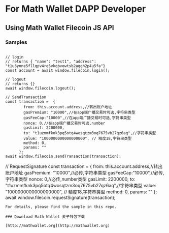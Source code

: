 # For Math Wallet DAPP Developer

## Using Math Wallet Filecoin JS API

### Samples

```

// login
// returns { "name": "test1", "address": "t1u3ynne5fllqpv4re5vkqbvowtsb2aggh2p4u5fa"}
const account = await window.filecoin.login();

// logout
// returns {}
await window.filecoin.logout();

// SendTransaction
const transaction =  {
        from: this.account.address,//转出账户地址
        gasPremium: "10000",//在app端广播交易时可选,字符串类型
        gasFeeCap:"10000",//在app端广播交易时可选,字符串类型
        nonce: 0,//在app端广播交易时可选,number
        gasLimit: 2200000,
        to: "t1uzmmfknk3pq5otq4wosqtzm3oq7675vb27qz6aq",//字符串类型
        value: "1000000000000000000", // 精度18,字符串类型
        method: 0,
        params: ""
      };
await window.filecoin.sendTransaction(transaction);

```
// RequestSignature
const transaction =  {
        from: this.account.address,//转出账户地址
        gasPremium: "10000",//必传,字符串类型
        gasFeeCap:"10000",//必传,字符串类型
        nonce: 0,//必传,number类型
        gasLimit: 2200000,
        to: "t1uzmmfknk3pq5otq4wosqtzm3oq7675vb27qz6aq",//字符串类型
        value: "1000000000000000000", // 精度18,字符串类型
        method: 0,
        params: ""
      };
await window.filecoin.requestSignature(transaction);

```
For details, please find the sample in this repo.

### Download Math Wallet 麦子钱包下载

[http://mathwallet.org](http://mathwallet.org)



